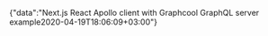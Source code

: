 {"data":"Next.js React Apollo client with Graphcool GraphQL server example2020-04-19T18:06:09+03:00"}
